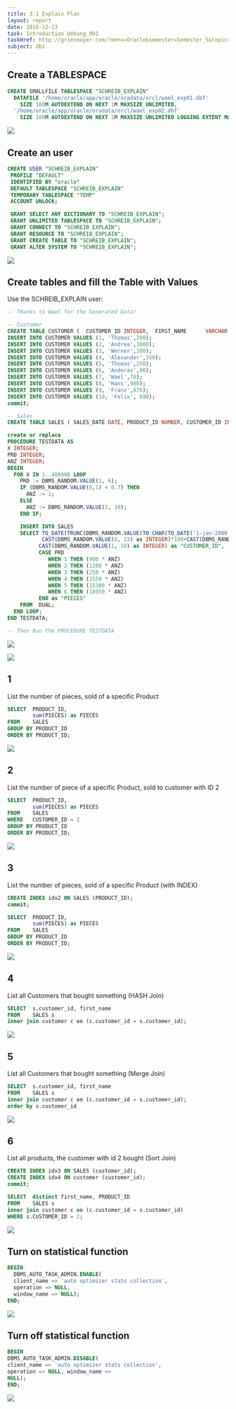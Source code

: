 ```yaml
---
title: 3.1 Explain Plan
layout: report
date: 2016-12-13
task: Introduction Uebung_001
taskHref: http://griesmayer.com/?menu=Oracle&semester=Semester_5&topic=06_ExecutionPlan
subject: dbi
---
```


## Create a TABLESPACE

```sql
CREATE SMALLFILE TABLESPACE "SCHREIB_EXPLAIN"
  DATAFILE '/home/oracle/app/oracle/oradata/orcl/wael_exp01.dbf'
    SIZE 100M AUTOEXTEND ON NEXT 1M MAXSIZE UNLIMITED,
  '/home/oracle/app/oracle/oradata/orcl/wael_exp02.dbf'
    SIZE 100M AUTOEXTEND ON NEXT 1M MAXSIZE UNLIMITED LOGGING EXTENT MANAGEMENT LOCAL SEGMENT SPACE MANAGEMENT AUTO;
 ```

 ![](20170109_1098x727.png)


## Create an user

 ```sql
CREATE USER "SCHREIB_EXPLAIN"
  PROFILE "DEFAULT"
  IDENTIFIED BY "oracle"
  DEFAULT TABLESPACE "SCHREIB_EXPLAIN"
  TEMPORARY TABLESPACE "TEMP"
  ACCOUNT UNLOCK;

  GRANT SELECT ANY DICTIONARY TO "SCHREIB_EXPLAIN";
  GRANT UNLIMITED TABLESPACE TO "SCHREIB_EXPLAIN";
  GRANT CONNECT TO "SCHREIB_EXPLAIN";
  GRANT RESOURCE TO "SCHREIB_EXPLAIN";
  GRANT CREATE TABLE TO "SCHREIB_EXPLAIN";
  GRANT ALTER SYSTEM TO "SCHREIB_EXPLAIN";
```

![](20170109_1897x733.png)


## Create tables and fill the Table with Values

Use the SCHREIB_EXPLAIN user:

```sql
-- THanks to Wael for the Generated Data!

-- Customer
CREATE TABLE CUSTOMER (  CUSTOMER_ID INTEGER,  FIRST_NAME      VARCHAR(20),  CREDIT       DECIMAL(10,2) );
INSERT INTO CUSTOMER VALUES (1, 'Thomas',200);
INSERT INTO CUSTOMER VALUES (2, 'Andrea',3000);
INSERT INTO CUSTOMER VALUES (3, 'Werner',300);
INSERT INTO CUSTOMER VALUES (4, 'Alexander',150);
INSERT INTO CUSTOMER VALUES (5, 'Thomas',250);
INSERT INTO CUSTOMER VALUES (6, 'Anderas',90);
INSERT INTO CUSTOMER VALUES (7, 'Wael',70);
INSERT INTO CUSTOMER VALUES (8, 'Hans',900);
INSERT INTO CUSTOMER VALUES (9, 'Franz',870);
INSERT INTO CUSTOMER VALUES (10, 'Felix', 690);
commit;

-- Sales
CREATE TABLE SALES ( SALES_DATE DATE, PRODUCT_ID NUMBER, CUSTOMER_ID INTEGER, PIECES INTEGER );

create or replace
PROCEDURE TESTDATA AS
X INTEGER;
PRD INTEGER;
ANZ INTEGER;
BEGIN
  FOR X IN 1..400000 LOOP
    PRD := DBMS_RANDOM.VALUE(1, 6);
    IF (DBMS_RANDOM.VALUE(0,1) < 0.7) THEN
      ANZ := 1;
    ELSE
      ANZ := DBMS_RANDOM.VALUE(2, 10);
    END IF;

    INSERT INTO SALES
    SELECT TO_DATE(TRUNC(DBMS_RANDOM.VALUE(TO_CHAR(TO_DATE('1-jan-2000'),'J'),TO_CHAR(TO_DATE('21-dec-2012'),'J'))),'J') as "SALES_DATE",
           CAST(DBMS_RANDOM.VALUE(0, 23) as INTEGER)*100+CAST(DBMS_RANDOM.VALUE(0, 59) as INTEGER) as "PRODUCT_ID",
          CAST(DBMS_RANDOM.VALUE(1, 10) as INTEGER) as "CUSTOMER_ID",
          CASE PRD
             WHEN 1 THEN (900 * ANZ)
             WHEN 2 THEN (1200 * ANZ)
             WHEN 3 THEN (250 * ANZ)
             WHEN 4 THEN (1550 * ANZ)
             WHEN 5 THEN (15300 * ANZ)
             WHEN 6 THEN (18950 * ANZ)
          END as "PIECES"
    FROM  DUAL;
  END LOOP;
END TESTDATA;

-- Then Run the PROCEDURE TESTDATA
```

![](20170109_1905x1016.png)


![](20170109_540x476.png)

## 1

List the number of pieces, sold of a specific Product

```sql
SELECT  PRODUCT_ID,
        sum(PIECES) as PIECES
FROM    SALES
GROUP BY PRODUCT_ID
ORDER BY PRODUCT_ID;
```

![](20170109_845x352.png)


## 2

List the number of piece of a specific Product, sold to customer with ID 2

```sql
SELECT  PRODUCT_ID,
        sum(PIECES) as PIECES
FROM    SALES
WHERE   CUSTOMER_ID = 2
GROUP BY PRODUCT_ID
ORDER BY PRODUCT_ID;
```

![](20170109_929x376.png)


## 3
List the number of pieces, sold of a specific Product (with INDEX)

```sql
CREATE INDEX idx2 ON SALES (PRODUCT_ID);
commit;

SELECT  PRODUCT_ID,
        sum(PIECES) as PIECES
FROM    SALES
GROUP BY PRODUCT_ID
ORDER BY PRODUCT_ID;
```

![](20170109_987x380.png)

## 4

List all Customers that bought something (HASH Join)

```sql
SELECT  s.customer_id, first_name
FROM    SALES s
inner join customer c on (c.customer_id = s.customer_id);
```

![](20170109_1013x486.png)


## 5

List all Customers that bought something (Merge Join)

```sql
SELECT  s.customer_id, first_name
FROM    SALES s
inner join customer c on (c.customer_id = s.customer_id);
order by s.customer_id
```

![](20170109_1299x522.png)

## 6

List all products, the customer with id 2 bought (Sort Join)

```sql
CREATE INDEX idx3 ON SALES (customer_id);
CREATE INDEX idx4 ON customer (customer_id);
commit;

SELECT  distinct first_name, PRODUCT_ID
FROM    SALES s
inner join customer c on (c.customer_id = s.customer_id)
WHERE s.CUSTOMER_ID = 2;
```

![](20170109_1287x758.png)

## Turn on statistical function
```sql
BEGIN
  DBMS_AUTO_TASK_ADMIN.ENABLE(
  client_name => 'auto optimizer stats collection',
  operation => NULL,
  window_name => NULL);
END;
```

![](20170110_416x265.png)


## Turn off statistical function

```sql
BEGIN
DBMS_AUTO_TASK_ADMIN.DISABLE(
client_name => 'auto optimizer stats collection',
operation => NULL, window_name =>
NULL);
END;
```

![](20170110_638x367.png)
